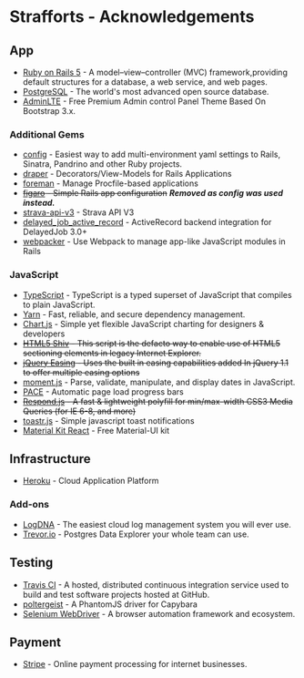 # Strafforts - Acknowledgements

## App

- [Ruby on Rails 5][Ruby on Rails] - A model–view–controller (MVC) framework,providing default structures for a database, a web service, and web pages.
- [PostgreSQL][PostgreSQL] - The world's most advanced open source database.
- [AdminLTE][AdminLTE] - Free Premium Admin control Panel Theme Based On Bootstrap 3.x.

### Additional Gems

- [config](https://github.com/railsconfig/config) - Easiest way to add multi-environment yaml settings to Rails, Sinatra, Pandrino and other Ruby projects.
- [draper](https://github.com/drapergem/draper) -  Decorators/View-Models for Rails Applications
- [foreman](https://github.com/ddollar/foreman) - Manage Procfile-based applications
- ~~[figaro](https://github.com/laserlemon/figaro) - Simple Rails app configuration~~ ***Removed as config was used instead.***
- [strava-api-v3](https://github.com/jaredholdcroft/strava-api-v3) - Strava API V3
- [delayed_job_active_record](https://github.com/collectiveidea/delayed_job_active_record) - ActiveRecord backend integration for DelayedJob 3.0+
- [webpacker](https://github.com/rails/webpacker) - Use Webpack to manage app-like JavaScript modules in Rails

### JavaScript

- [TypeScript](https://www.typescriptlang.org/) - TypeScript is a typed superset of JavaScript that compiles to plain JavaScript.
- [Yarn](https://yarnpkg.com/en/) - Fast, reliable, and secure dependency management.
- [Chart.js](http://www.chartjs.org/) - Simple yet flexible JavaScript charting for designers & developers
- ~~[HTML5 Shiv](https://github.com/aFarkas/html5shiv) - This script is the defacto way to enable use of HTML5 sectioning elements in legacy Internet Explorer.~~
- ~~[jQuery Easing](http://gsgd.co.uk/sandbox/jquery/easing/) -  Uses the built in easing capabilities added In jQuery 1.1 to offer multiple easing options~~
- [moment.js](http://momentjs.com/) - Parse, validate, manipulate, and display dates in JavaScript.
- [PACE](http://github.hubspot.com/pace/) - Automatic page load progress bars
- ~~[Respond.js](https://github.com/scottjehl/Respond) - A fast & lightweight polyfill for min/max-width CSS3 Media Queries (for IE 6-8, and more)~~
- [toastr.js](https://github.com/CodeSeven/toastr) - Simple javascript toast notifications
- [Material Kit React](https://www.creative-tim.com/product/material-kit-react) - Free Material-UI kit

## Infrastructure

- [Heroku][Heroku] - Cloud Application Platform

### Add-ons

- [LogDNA](https://www.logdna.com/) - The easiest cloud log management system you will ever use.
- [Trevor.io](https://trevor.io/) - Postgres Data Explorer your whole team can use.

## Testing

- [Travis CI](https://travis-ci.org/) - A hosted, distributed continuous integration service used to build and test software projects hosted at GitHub.
- [poltergeist](https://github.com/teampoltergeist/poltergeist) - A PhantomJS driver for Capybara
- [Selenium WebDriver](https://github.com/SeleniumHQ/selenium) - A browser automation framework and ecosystem.

## Payment

- [Stripe](https://stripe.com) - Online payment processing for internet businesses.

[Ruby on Rails]: http://rubyonrails.org/
[PostgreSQL]: https://www.postgresql.org/
[AdminLTE]: https://github.com/almasaeed2010/AdminLTE
[Heroku]: https://www.heroku.com/
